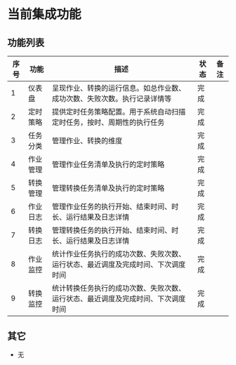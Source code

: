 # 当前集成功能



## 功能列表

| 序号 | **功能** | **描述**                                                     | 状态 | 备注 |
| ---- | -------- | ------------------------------------------------------------ | ---- | ---- |
| 1    | 仪表盘   | 呈现作业、转换的运行信息。如总作业数、成功次数、失败次数。执行记录详情等 | 完成 |      |
| 2    | 定时策略 | 提供定时任务策略配置。用于系统自动扫描定时任务，按时、周期性的执行任务 | 完成 |      |
| 3    | 任务分类 | 管理作业、转换的维度                                         | 完成 |      |
| 4    | 作业管理 | 管理作业任务清单及执行的定时策略                             | 完成 |      |
| 5    | 转换管理 | 管理转换任务清单及执行的定时策略                             | 完成 |      |
| 6    | 作业日志 | 管理作业任务的执行开始、结束时间、时长、运行结果及日志详情   | 完成 |      |
| 7    | 转换日志 | 管理转换任务的执行开始、结束时间、时长、运行结果及日志详情   | 完成 |      |
| 8    | 作业监控 | 统计作业任务执行的成功次数、失败次数、运行状态、最近调度及完成时间、下次调度时间 | 完成 |      |
| 9    | 转换监控 | 统计转换任务执行的成功次数、失败次数、运行状态、最近调度及完成时间、下次调度时间 | 完成 |      |

## 其它

- 无